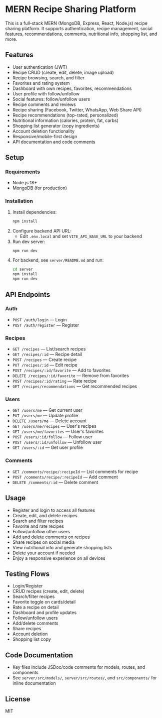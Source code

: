 ﻿# MERN Recipe Sharing Platform

This is a full-stack MERN (MongoDB, Express, React, Node.js) recipe sharing platform. It supports authentication, recipe management, social features, recommendations, comments, nutritional info, shopping list, and more.

## Features

- User authentication (JWT)
- Recipe CRUD (create, edit, delete, image upload)
- Recipe browsing, search, and filter
- Favorites and rating system
- Dashboard with own recipes, favorites, recommendations
- User profile with follow/unfollow
- Social features: follow/unfollow users
- Recipe comments and reviews
- Recipe sharing (Facebook, Twitter, WhatsApp, Web Share API)
- Recipe recommendations (top-rated, personalized)
- Nutritional information (calories, protein, fat, carbs)
- Shopping list generator (copy ingredients)
- Account deletion functionality
- Responsive/mobile-first design
- API documentation and code comments

## Setup

### Requirements
- Node.js 18+
- MongoDB (for production)

### Installation
1. Install dependencies:
   ```sh
   npm install
   ```
2. Configure backend API URL:
   - Edit `.env.local` and set `VITE_API_BASE_URL` to your backend
3. Run dev server:
   ```sh
   npm run dev
   ```
4. For backend, see `server/README.md` and run:
   ```sh
   cd server
   npm install
   npm run dev
   ```

## API Endpoints

### Auth
- `POST /auth/login` — Login
- `POST /auth/register` — Register

### Recipes
- `GET /recipes` — List/search recipes
- `GET /recipes/:id` — Recipe detail
- `POST /recipes` — Create recipe
- `PUT /recipes/:id` — Edit recipe
- `POST /recipes/:id/favorite` — Add to favorites
- `DELETE /recipes/:id/favorite` — Remove from favorites
- `POST /recipes/:id/rating` — Rate recipe
- `GET /recipes/recommendations` — Get recommended recipes

### Users
- `GET /users/me` — Get current user
- `PUT /users/me` — Update profile
- `DELETE /users/me` — Delete account
- `GET /users/me/recipes` — User's recipes
- `GET /users/me/favorites` — User's favorites
- `POST /users/:id/follow` — Follow user
- `POST /users/:id/unfollow` — Unfollow user
- `GET /users/:id` — Get user profile

### Comments
- `GET /comments/recipe/:recipeId` — List comments for recipe
- `POST /comments/recipe/:recipeId` — Add comment
- `DELETE /comments/:id` — Delete comment

## Usage

- Register and login to access all features
- Create, edit, and delete recipes
- Search and filter recipes
- Favorite and rate recipes
- Follow/unfollow other users
- Add and delete comments on recipes
- Share recipes on social media
- View nutritional info and generate shopping lists
- Delete your account if needed
- Enjoy a responsive experience on all devices

## Testing Flows

- Login/Register
- CRUD recipes (create, edit, delete)
- Search/filter recipes
- Favorite toggle on cards/detail
- Rate a recipe on detail
- Dashboard and profile updates
- Follow/unfollow users
- Add/delete comments
- Share recipes
- Account deletion
- Shopping list copy

## Code Documentation

- Key files include JSDoc/code comments for models, routes, and components
- See `server/src/models/`, `server/src/routes/`, and `src/components/` for inline documentation

## License

MIT
